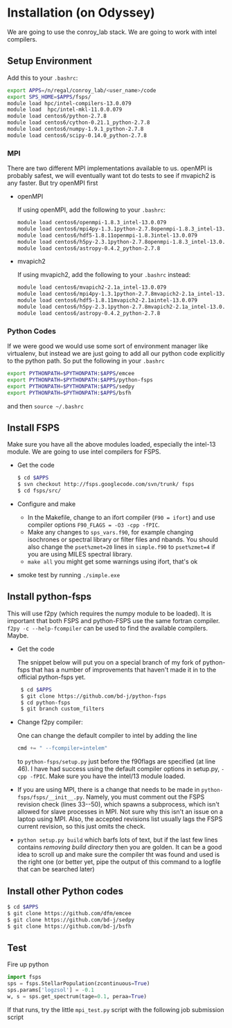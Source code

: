 Installation (on Odyssey)
===

We are going to use the conroy_lab stack. We are going to work with intel compilers.


Setup Environment
---

Add this to your `.bashrc`:

```sh
export APPS=/n/regal/conroy_lab/<user_name>/code
export SPS_HOME=$APPS/fsps/
module load hpc/intel-compilers-13.0.079
module load  hpc/intel-mkl-11.0.0.079 
module load centos6/python-2.7.8 
module load centos6/cython-0.21.1_python-2.7.8
module load centos6/numpy-1.9.1_python-2.7.8
module load centos6/scipy-0.14.0_python-2.7.8
```

### MPI ###

There are two different MPI implementations available to us.  openMPI is probably safest, we will eventually want tot do tests to see if mvapich2 is any faster.  But try openMPI first 

* openMPI

  If using openMPI, add the following to your `.bashrc`:
  ```sh
  module load centos6/openmpi-1.8.3_intel-13.0.079
  module load centos6/mpi4py-1.3.1python-2.7.8openmpi-1.8.3_intel-13.0.079
  module load centos6/hdf5-1.8.11openmpi-1.8.3intel-13.0.079
  module load centos6/h5py-2.3.1python-2.7.8openmpi-1.8.3_intel-13.0.079
  module load centos6/astropy-0.4.2_python-2.7.8
  ```
	   
* mvapich2
	   
   If using mvapich2, add the following to your `.bashrc` instead:
   ```sh
   module load centos6/mvapich2-2.1a_intel-13.0.079
   module load centos6/mpi4py-1.3.1python-2.7.8mvapich2-2.1a_intel-13.0.079
   module load centos6/hdf5-1.8.11mvapich2-2.1aintel-13.0.079
   module load centos6/h5py-2.3.1python-2.7.8mvapich2-2.1a_intel-13.0.079
   module load centos6/astropy-0.4.2_python-2.7.8
   ```

### Python Codes ###

If we were good we would use some sort of environment manager like virtualenv, but instead we are just going to add all our python code explicitly to the python path.  So put the following in your `.bashrc`

```sh
export PYTHONPATH=$PYTHONPATH:$APPS/emcee
export PYTHONPATH=$PYTHONPATH:$APPS/python-fsps
export PYTHONPATH=$PYTHONPATH:$APPS/sedpy
export PYTHONPATH=$PYTHONPATH:$APPS/bsfh
```

and then  `source ~/.bashrc`
	
Install FSPS
---

Make sure you have all the above modules loaded, especially the intel-13 module.  We are going to use intel compilers for FSPS.

* Get the code

    ```sh
    $ cd $APPS
    $ svn checkout http://fsps.googlecode.com/svn/trunk/ fsps
    $ cd fsps/src/
    ```

* Configure and make

     * In the Makefile, change to an ifort compiler (`F90 = ifort`) and use compiler options `F90_FLAGS = -O3 -cpp -fPIC`.
     * Make any changes to `sps_vars.f90`, for example changing isochrones or spectral library or filter files and nbands.  You should also change the `pset%zmet=20` lines in `simple.f90` to `pset%zmet=4` if you are using MILES spectral library.
     * `make all`  you might get some warnings using ifort, that's ok

*  smoke test by running `./simple.exe`

Install python-fsps
---

This will use f2py (which requires the numpy module to be loaded). It is important that both FSPS and python-FSPS use the same fortran compiler.  `f2py -c --help-fcompiler` can be used to find the available compilers.  Maybe.

* Get the code

   The snippet below will put you on a special branch of my fork of python-fsps that has a number of improvements that haven't made it in to the official python-fsps yet.
   ```sh
    $ cd $APPS
    $ git clone https://github.com/bd-j/python-fsps
    $ cd python-fsps
    $ git branch custom_filters
    ```

* Change f2py compiler:

  One can change the default compiler to intel by adding the line
   ```python
   cmd += " --fcompiler=intelem"
   ```
	to `python-fsps/setup.py` just before the f90flags are specified (at line 46). I have had success using the default compiler options in setup.py, `-cpp -fPIC`.  Make sure you have the intel/13 module loaded.
	
* If you are using MPI, there is a change that needs to be made in `python-fsps/fsps/__init__.py`. Namely, you must comment out the FSPS revision check (lines 33--50), which spawns a subprocess, which isn't allowed for slave processes in MPI.  Not sure why this isn't an issue on a laptop using MPI.  Also, the accepted revisions list usually lags the FSPS current revision, so this just omits the check.

* `python setup.py build` which barfs lots of text, but if the last few lines contains *removing build directory* then you are golden.  It can be a good idea to scroll up and make sure the compiler tht was found and used is the right one (or better yet, pipe the output of this command to a logfile that can be searched later)


Install other Python codes
---

```sh
$ cd $APPS
$ git clone https://github.com/dfm/emcee
$ git clone https://github.com/bd-j/sedpy
$ git clone https://github.com/bd-j/bsfh
```

Test
---

Fire up python

```python
import fsps
sps = fsps.StellarPopulation(zcontinuous=True)
sps.params['logzsol'] = -0.1
w, s = sps.get_spectrum(tage=0.1, peraa=True)
```

If that runs, try the little `mpi_test.py` script with the following job submission script
